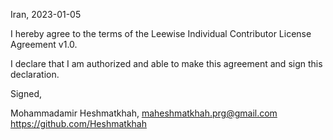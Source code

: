 Iran, 2023-01-05

I hereby agree to the terms of the Leewise Individual Contributor License
Agreement v1.0.

I declare that I am authorized and able to make this agreement and sign this
declaration.

Signed,

Mohammadamir Heshmatkhah, maheshmatkhah.prg@gmail.com https://github.com/Heshmatkhah